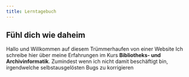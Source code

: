 ```yaml
---
title: Lerntagebuch
---
```


## Fühl dich wie daheim

Hallo und Willkommen auf diesem Trümmerhaufen von einer Website Ich schreibe hier über meine Erfahrungen im Kurs **Bibliotheks- und Archivinformatik**. Zumindest wenn ich nicht damit beschäftigt bin, irgendwelche selbstausgelösten Bugs zu korrigieren

